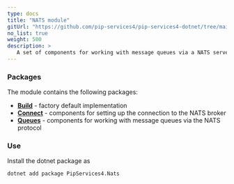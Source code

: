 ```yaml
---
type: docs
title: "NATS module"
gitUrl: "https://github.com/pip-services4/pip-services4-dotnet/tree/main/pip-services4-nats-dotnet"
no_list: true
weight: 500
description: > 
   A set of components for working with message queues via a NATS server [https://nats.io/](https://nats.io/).
---
```


### Packages

The module contains the following packages:
- [**Build**](build) - factory default implementation
- [**Connect**](connect) - components for setting up the connection to the NATS broker
- [**Queues**](queues) - components for working with message queues via the NATS protocol


### Use

Install the dotnet package as
```bash
dotnet add package PipServices4.Nats
```

